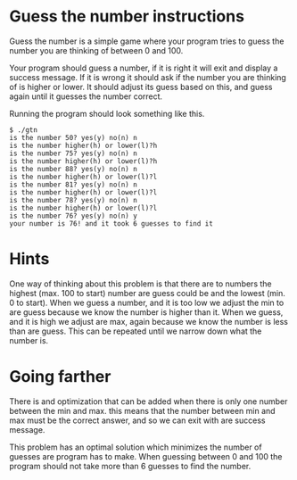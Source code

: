 # Guess the number instructions

Guess the number is a simple game where your program tries to guess the number
you are thinking of between 0 and 100.

Your program should guess a number, if it is right it will exit and display a
success message. If it is wrong it should ask if the number you are thinking of
is higher or lower. It should adjust its guess based on this, and guess again
until it guesses the number correct.

Running the program should look something like this.
```
$ ./gtn
is the number 50? yes(y) no(n) n
is the number higher(h) or lower(l)?h
is the number 75? yes(y) no(n) n
is the number higher(h) or lower(l)?h
is the number 88? yes(y) no(n) n
is the number higher(h) or lower(l)?l
is the number 81? yes(y) no(n) n
is the number higher(h) or lower(l)?l
is the number 78? yes(y) no(n) n
is the number higher(h) or lower(l)?l
is the number 76? yes(y) no(n) y
your number is 76! and it took 6 guesses to find it
```

# Hints

One way of thinking about this problem is that there are to numbers the highest
(max. 100 to start) number are guess could be and the lowest (min. 0 to start).
When we guess a number, and it is too low we adjust the min to are guess because we
know the number is higher than it. When we guess, and it is high we adjust are
max, again because we know the number is less than are guess. This can be
repeated until we narrow down what the number is.

# Going farther

There is and optimization that can be added when there is only one number between
the min and max. this means that the number between min and max must be the
correct answer, and so we can exit with are success message.

This problem has an optimal solution which minimizes the number of guesses are 
program has to make. When guessing between 0 and 100 the program should not take
more than 6 guesses to find the number.

